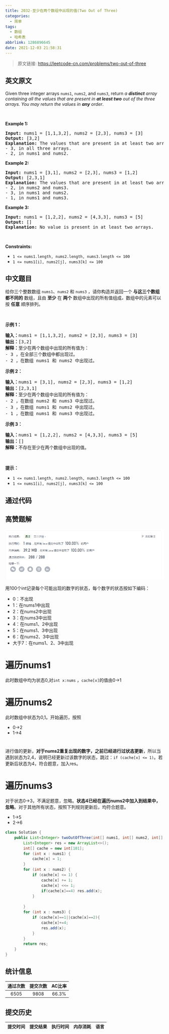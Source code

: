 ```yaml
---
title: 2032-至少在两个数组中出现的值(Two Out of Three)
categories:
  - 简单
tags:
  - 数组
  - 哈希表
abbrlink: 1286896645
date: 2021-12-03 21:58:31
---
```


> 原文链接: https://leetcode-cn.com/problems/two-out-of-three


## 英文原文
<div>Given three integer arrays <code>nums1</code>, <code>nums2</code>, and <code>nums3</code>, return <em>a <strong>distinct</strong> array containing all the values that are present in <strong>at least two</strong> out of the three arrays. You may return the values in <strong>any</strong> order</em>.
<p>&nbsp;</p>
<p><strong>Example 1:</strong></p>

<pre>
<strong>Input:</strong> nums1 = [1,1,3,2], nums2 = [2,3], nums3 = [3]
<strong>Output:</strong> [3,2]
<strong>Explanation:</strong> The values that are present in at least two arrays are:
- 3, in all three arrays.
- 2, in nums1 and nums2.
</pre>

<p><strong>Example 2:</strong></p>

<pre>
<strong>Input:</strong> nums1 = [3,1], nums2 = [2,3], nums3 = [1,2]
<strong>Output:</strong> [2,3,1]
<strong>Explanation:</strong> The values that are present in at least two arrays are:
- 2, in nums2 and nums3.
- 3, in nums1 and nums2.
- 1, in nums1 and nums3.
</pre>

<p><strong>Example 3:</strong></p>

<pre>
<strong>Input:</strong> nums1 = [1,2,2], nums2 = [4,3,3], nums3 = [5]
<strong>Output:</strong> []
<strong>Explanation:</strong> No value is present in at least two arrays.
</pre>

<p>&nbsp;</p>
<p><strong>Constraints:</strong></p>

<ul>
	<li><code>1 &lt;= nums1.length, nums2.length, nums3.length &lt;= 100</code></li>
	<li><code>1 &lt;= nums1[i], nums2[j], nums3[k] &lt;= 100</code></li>
</ul>
</div>

## 中文题目
<div>给你三个整数数组 <code>nums1</code>、<code>nums2</code> 和 <code>nums3</code> ，请你构造并返回一个 <strong>与这三个数组都不同的</strong> 数组，且由 <strong>至少</strong> 在 <strong>两个</strong> 数组中出现的所有值组成<em>。</em>数组中的元素可以按 <strong>任意</strong> 顺序排列。
<p>&nbsp;</p>

<p><strong>示例 1：</strong></p>

<pre>
<strong>输入：</strong>nums1 = [1,1,3,2], nums2 = [2,3], nums3 = [3]
<strong>输出：</strong>[3,2]
<strong>解释：</strong>至少在两个数组中出现的所有值为：
- 3 ，在全部三个数组中都出现过。
- 2 ，在数组 nums1 和 nums2 中出现过。
</pre>

<p><strong>示例 2：</strong></p>

<pre>
<strong>输入：</strong>nums1 = [3,1], nums2 = [2,3], nums3 = [1,2]
<strong>输出：</strong>[2,3,1]
<strong>解释：</strong>至少在两个数组中出现的所有值为：
- 2 ，在数组 nums2 和 nums3 中出现过。
- 3 ，在数组 nums1 和 nums2 中出现过。
- 1 ，在数组 nums1 和 nums3 中出现过。
</pre>

<p><strong>示例 3：</strong></p>

<pre>
<strong>输入：</strong>nums1 = [1,2,2], nums2 = [4,3,3], nums3 = [5]
<strong>输出：</strong>[]
<strong>解释：</strong>不存在至少在两个数组中出现的值。
</pre>

<p>&nbsp;</p>

<p><strong>提示：</strong></p>

<ul>
	<li><code>1 &lt;= nums1.length, nums2.length, nums3.length &lt;= 100</code></li>
	<li><code>1 &lt;= nums1[i], nums2[j], nums3[k] &lt;= 100</code></li>
</ul>
</div>

## 通过代码
<RecoDemo>
</RecoDemo>


## 高赞题解
![微信截图_20211010163758.png](../images/two-out-of-three-0.png)

用100个int记录每个可能出现的数字的状态，每个数字的状态按如下编码：
- 0：不出现
- 1：在nums1中出现
- 2：在nums2中出现
- 3：在nums3中出现
- 4：在nums1、2中出现
- 5：在nums1、3中出现
- 6：在nums2、3中出现
- 大于7：在nums1、2、3中出现

# 遍历nums1
此时数组中均为状态0,对`int x:nums` ，`cache[x]`的值由0->1

# 遍历nums2
此时数组中状态为0,1。开始遍历，按照
- 0->2
- 1->4
#  
进行值的更新，**对于nums2重复出现的数字，之前已经进行过状态更新**，所以当遇到状态为2,4，说明已经更新过该数字的状态，跳过：`if (cache[x] <= 1)`。若更新后状态为4，符合题意，加入res。

# 遍历nums3
对于状态0->3，不满足题意，忽略。**状态4已经在遍历nums2中加入到结果中，忽略**。对于其他所有状态，按照下列规则更新后，均符合题意。
- 1->5
- 2->6

```java []
class Solution {
    public List<Integer> twoOutOfThree(int[] nums1, int[] nums2, int[] nums3) {
        List<Integer> res = new ArrayList<>();
        int[] cache = new int[101];
        for (int x : nums1) {
            cache[x] = 1;
        }
        for (int x : nums2) {
            if (cache[x] <= 1) {
                cache[x] += 1;
                cache[x] <<= 1;
                if(cache[x]==4) res.add(x);
            }
            
        }
        for (int x : nums3) {
            if (cache[x]==1||cache[x]==2){
                cache[x]+=4;
                res.add(x);
            }
        }
        return res;
    }
}
```



## 统计信息
| 通过次数 | 提交次数 | AC比率 |
| :------: | :------: | :------: |
|    6505    |    9808    |   66.3%   |

## 提交历史
| 提交时间 | 提交结果 | 执行时间 |  内存消耗  | 语言 |
| :------: | :------: | :------: | :--------: | :--------: |
